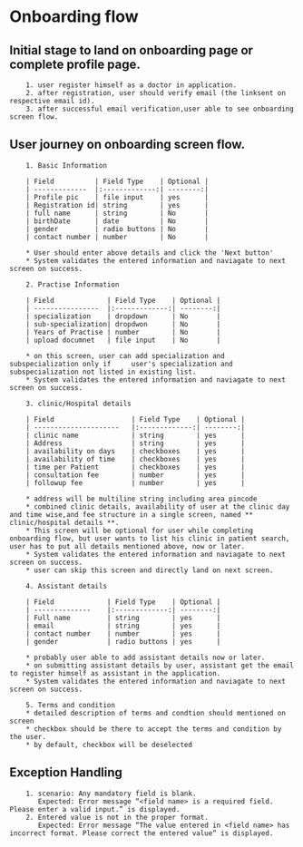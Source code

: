 # Onboarding flow

## Initial stage to land on onboarding page or complete profile page.
        1. user register himself as a doctor in application.
        2. after registration, user should verify email (the linksent on respective email id). 
        3. after successful email verification,user able to see onboarding screen flow. 

## User journey on onboarding screen flow.

        1. Basic Information

        | Field          | Field Type    | Optional |
        | -------------  |:-------------:| --------:|
        | Profile pic    | file input    | yes      |
        | Registration id| string        | yes      |
        | full name      | string        | No       |
        | birthDate      | date          | No       |
        | gender         | radio buttons | No       |
        | contact number | number        | No       |    
             
        * User should enter above details and click the 'Next button'
        * System validates the entered information and naviagate to next screen on success. 

        2. Practise Information

        | Field             | Field Type    | Optional |
        | ----------------  |:-------------:| --------:|
        | specialization    | dropdown      | No       |
        | sub-specialization| dropdwon      | No       |
        | Years of Practise | number        | No       |
        | upload documnet   | file input    | No       |

        * on this screen, user can add specialization and subspecialization only if     user's specialization and subspecialization not listed in existing list. 
        * System validates the entered information and naviagate to next screen on success. 

        3. clinic/Hospital details

        | Field                   | Field Type    | Optional |
        | ---------------------   |:-------------:| --------:|
        | clinic name             | string        | yes      |
        | Address                 | string        | yes      |
        | availability on days    | checkboxes    | yes      |
        | availability of time    | checkboxes    | yes      |
        | time per Patient        | checkboxes    | yes      |
        | consultation fee        | number        | yes      |
        | followup fee            | number        | yes      |

        * address will be multiline string including area pincode
        * combined clinic details, availability of user at the clinic day and time wise,and fee structure in a single screen, named ** clinic/hospital details **.
        * This screen will be optional for user while completing onboarding flow, but user wants to list his clinic in patient search, user has to put all details mentioned above, now or later.
        * System validates the entered information and naviagate to next screen on success. 
        * user can skip this screen and directly land on next screen.  

        4. Assistant details
  
        | Field             | Field Type    | Optional |
        | --------------    |:-------------:| --------:|
        | Full name         | string        | yes      |
        | email             | string        | yes      |
        | contact number    | number        | yes      |
        | gender            | radio buttons | yes      |

        * probably user able to add assistant details now or later.
        * on submitting assistant details by user, assistant get the email to register himself as assistant in the application. 
        * System validates the entered information and naviagate to next screen on success. 

        5. Terms and condition
        * detailed description of terms and condtion should mentioned on screen 
        * checkbox should be there to accept the terms and condition by the user. 
        * by default, checkbox will be deselected 

## Exception Handling 
         
        1. scenario: Any mandatory field is blank.
           Expected: Error message “<field name> is a required field. Please enter a valid input.” is displayed. 
        2. Entered value is not in the proper format.
           Expected: Error message “The value entered in <field name> has incorrect format. Please correct the entered value“ is displayed.


